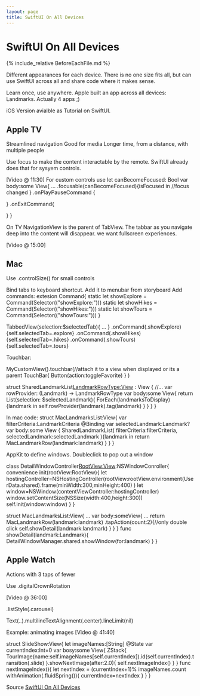 ```yaml
---
layout: page
title: SwiftUI On All Devices
---
```

# SwiftUI On All Devices

{% include_relative BeforeEachFile.md %}

Different appearances for each device.
There is no one size fits all, but can use SwiftUI across all and share code where it makes sense.

Learn once, use anywhere.
Apple built an app across all devices: Landmarks. Actually 4 apps ;)

iOS Version avialble as Tutorial on SwiftUI.

## Apple TV

Streamlined navigation
Good for media
Longer time, from a distance, with multiple people

Use focus to make the content interactable by the remote. SwiftUI already does that for sysyem controls.

[Video @ 11:30]
For custom controls use
let canBecomeFocused: Bool
var body:some View{
  ...
.focusable(canBecomeFocused){isFocused in
//focus changed
}
.onPlayPauseCommand {

}
.onExitCommand{

}
}

On TV NavigationView is the parent of TabView. The tabbar as you navigate deep into the content will disappear. we want fullscreen experiences.

[Video @ 15:00]

## Mac

Use .controlSize() for small controls

Bind tabs to keyboard shortcut. Add it to menubar from storyboard
Add commands:
extesion Command{
  static let showExplore = Command(Selector(("showExplore:")))
    static let showHikes = Command(Selector(("showHikes:")))
  static let showTours = Command(Selector(("showTours:")))
}

TabbedView(selection:$selectedTab){
  ...
}
.onCommand(.showExplore){self.selectedTab=.explore}
.onCommand(.showHikes){self.selectedTab=.hikes}
.onCommand(.showTours){self.selectedTab=.tours}

Touchbar:

MyCustomView().touchbar(//attach it to a view when displayed or its a parent
TouchBar{
  Button(action:toggleFavorite)
}
)


struct SharedLandmarkList<LandmarkRowType:View> : View {
  //...
  var rowProvider: (Landmark) -> LandmarkRowType
  var body:some View{
    return List(selection: $selectedLandmark){
      ForEach(landmarksToDisplay){landmark in
        self.rowProvider(landmark).tag(landmark)
      }
    }
  }
}

In mac code:
struct MacLandmarksList:View{
  var filterCriteria:LandmarkCriteria
  @Binding var selectedLandmark:Landmark?
  var body:some View {
    SharedLandmarkList(
      filterCriteria:filterCriteria,
      selectedLandmark:selectedLandmark
    ){landmark in
      return MacLandmarkRow(landmark:landmark)
    }
  }
}

AppKit to define windows.
Doubleclick to pop out a window

class DetailWindowController<RootView:View>:NSWindowConroller{
  convenience init(rootView:RootView){
    let hostingController=NSHostingController(rootView:rootView.environment(UserData.shared).frame(minWidth:300,minHeight:400)
    )
    let window=NSWindow(contentViewController:hostingController)
    window.setContentSize(NSSize(width:400,height:300))
    self.init(window:window)
  }
}

struct MacLandmarksList:View{
 ...
 var body:someView{
   ...
         return MacLandmarkRow(landmark:landmark)
         .tapAction(count:2){//only double click
  self.showDetail(landmark:landmark)
         }
  }
 }
 func showDetail(landmark:Landmark){
   DetailWindowManager.shared.showWindow(for:landmark)
 }
}

## Apple Watch

Actions with 3 taps of fewer

Use .digitalCrownRotation

[Video @ 36:00]

.listStyle(.carousel)

Text(..).multilineTextAlignment(.center).lineLimit(nil)

Example:
animating images
[Video @ 41:40]

struct SlideShow:View{
  let imageNames:[String]
  @State var currentIndex:Int=0
  var bosy:some View{
    ZStack{
      TourImage(name:self.imageNames[self.currentIndex]).id(self.currentIndex).transition(.slide)
    }.showNextImage(after:2.0){
      self.nextImageIndex()
    }
  }
  func nextImageIndex(){
    let nextIndex = (currentIndex+1)% imageNames.count
    withAnimation(.fluidSpring()){
      currentIndex=nextIndex
    }
  }
}

Source
[SwiftUI On All Devices](https://developer.apple.com/wwdc19/240)